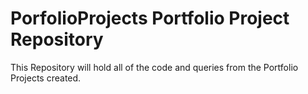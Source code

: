 # PorfolioProjects  Portfolio Project Repository
This Repository will hold all of the code and queries from the Portfolio Projects created.
